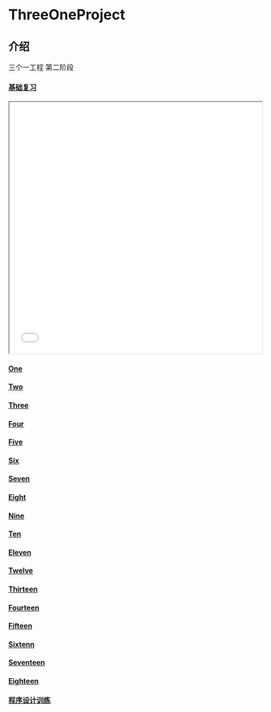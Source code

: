 # ThreeOneProject

## 介绍 

三个一工程 第二阶段

#### [基础复习](./Doc/0824_C语言综合研究与高强度程序设计训练综合研究0.md)
<p>
    <iframe src=".\Doc\html\0924_综合研究2研究报告.html"
            width="100%"
            height="500px">
    </iframe>
</p>

#### [One](./Doc/0923_综合研究1研究报告.md)
<p>
        <object width="100%" height="500px" data=".//Doc//html//0925_综合研究3研究报告.html"></object>
</p>

#### [Two](./Doc/0924_综合研究2研究报告.md)

#### [Three](./Doc/0925_综合研究3研究报告.md)

#### [Four](./Doc/0926_综合研究4研究报告.md)

#### [Five](./Doc/0929_综合研究5研究报告.md)

#### [Six](./Doc/0930_综合研究6研究报告.md)

#### [Seven](./Doc/1004_综合研究7研究报告.md)

#### [Eight](./Doc/1005_综合研究8研究报告.md)

#### [Nine](./Doc/1008_综合研究9研究报告.md)

#### [Ten](./DOC/1009_综合研究10研究报告.md)

#### [Eleven](./Doc/1012_综合研究11研究报告.md)

#### [Twelve](./Doc/1013_综合研究12研究报告.md)

#### [Thirteen](./Doc/1016_综合研究13研究报告.md)

#### [Fourteen](./Doc/1017_综合研究14研究报告.md)

#### [Fifteen](./DOC/1020_综合研究15研究报告.md)

#### [Sixtenn](./Doc/1022_综合研究16研究报告.md)

#### [Seventeen](./Doc/1025_综合研究17研究报告.md)

#### [Eighteen](./Doc/1027_综合研究18研究报告.md)

#### [程序设计训练](./Doc/1027_程序设计训练研究报告.md)